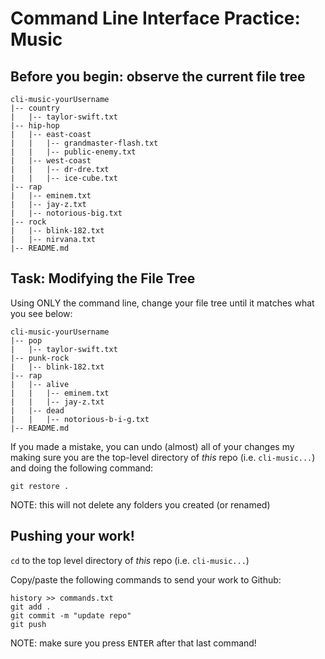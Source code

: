 # Command Line Interface Practice: Music

## Before you begin: observe the current file tree

```
cli-music-yourUsername
|-- country
|   |-- taylor-swift.txt
|-- hip-hop
|   |-- east-coast
|   |   |-- grandmaster-flash.txt
|   |   |-- public-enemy.txt
|   |-- west-coast
|   |   |-- dr-dre.txt
|   |   |-- ice-cube.txt
|-- rap
|   |-- eminem.txt
|   |-- jay-z.txt
|   |-- notorious-big.txt
|-- rock
|   |-- blink-182.txt
|   |-- nirvana.txt
|-- README.md
```

## Task: Modifying the File Tree

Using ONLY the command line, change your file tree until it matches what you see below:

```
cli-music-yourUsername
|-- pop
|   |-- taylor-swift.txt
|-- punk-rock
|   |-- blink-182.txt
|-- rap
|   |-- alive
|   |   |-- eminem.txt
|   |   |-- jay-z.txt
|   |-- dead
|   |   |-- notorious-b-i-g.txt
|-- README.md
```

If you made a mistake, you can undo (almost) all of your changes my making sure you are the top-level directory of _this_ repo (i.e. `cli-music...`) and doing the following command:

`git restore .`

NOTE: this will not delete any folders you created (or renamed)

## Pushing your work!

`cd` to the top level directory of _this_ repo (i.e. `cli-music...`)

Copy/paste the following commands to send your work to Github:
```
history >> commands.txt
git add .
git commit -m "update repo"
git push

```

NOTE: make sure you press <kbd>ENTER</kbd> after that last command!
